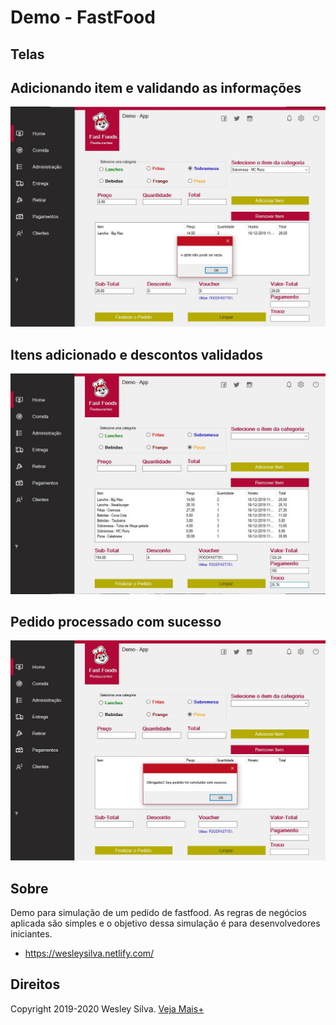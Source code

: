 # Demo - FastFood

## Telas

## Adicionando item e validando as informações
![Tela](https://github.com/Wesley-Silva/DemoFastFood/blob/master/FastFoodDemo/Imagens/tela_2.JPG)

## Itens adicionado e descontos validados
![Tela](https://github.com/Wesley-Silva/DemoFastFood/blob/master/FastFoodDemo/Imagens/tela_3.JPG)

## Pedido processado com sucesso
![Tela](https://github.com/Wesley-Silva/DemoFastFood/blob/master/FastFoodDemo/Imagens/tela_4.JPG)

## Sobre
Demo para simulação de um pedido de fastfood. As regras de negócios aplicada são simples e o objetivo dessa simulação é para desenvolvedores iniciantes. 

* https://wesleysilva.netlify.com/

## Direitos

Copyright 2019-2020 Wesley Silva. [Veja Mais+](https://wesleysilva.netlify.com/)

